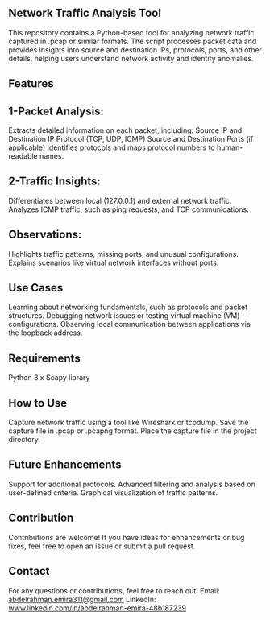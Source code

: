 ## Network Traffic Analysis Tool
This repository contains a Python-based tool for analyzing network traffic captured in .pcap or similar formats. The script processes packet data and provides insights into source and destination IPs, protocols, ports, and other details, helping users understand network activity and identify anomalies.

## Features

## 1-Packet Analysis:
Extracts detailed information on each packet, including:
Source IP and Destination IP
Protocol (TCP, UDP, ICMP)
Source and Destination Ports (if applicable)
Identifies protocols and maps protocol numbers to human-readable names.

## 2-Traffic Insights:
Differentiates between local (127.0.0.1) and external network traffic.
Analyzes ICMP traffic, such as ping requests, and TCP communications.

## Observations:
Highlights traffic patterns, missing ports, and unusual configurations.
Explains scenarios like virtual network interfaces without ports.

## Use Cases
Learning about networking fundamentals, such as protocols and packet structures.
Debugging network issues or testing virtual machine (VM) configurations.
Observing local communication between applications via the loopback address.

## Requirements
Python 3.x
Scapy library

## How to Use
Capture network traffic using a tool like Wireshark or tcpdump.
Save the capture file in .pcap or .pcapng format.
Place the capture file in the project directory.

## Future Enhancements
Support for additional protocols.
Advanced filtering and analysis based on user-defined criteria.
Graphical visualization of traffic patterns.

## Contribution
Contributions are welcome! If you have ideas for enhancements or bug fixes, feel free to open an issue or submit a pull request.

## Contact
For any questions or contributions, feel free to reach out:
Email: abdelrahman.emira311@gmail.com
LinkedIn: www.linkedin.com/in/abdelrahman-emira-48b187239

